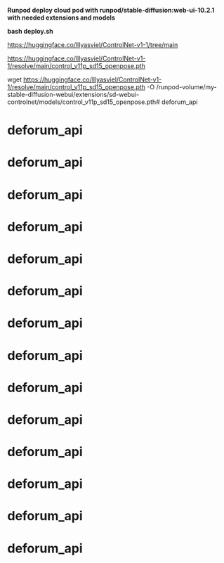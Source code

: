 **Runpod deploy cloud pod with runpod/stable-diffusion:web-ui-10.2.1 with needed extensions and models**

**bash deploy.sh**



<!-- https://huggingface.co/lllyasviel/sd_control_collection/blob/main/ip-adapter_sd15.pth -->

https://huggingface.co/lllyasviel/ControlNet-v1-1/tree/main

https://huggingface.co/lllyasviel/ControlNet-v1-1/resolve/main/control_v11p_sd15_openpose.pth



wget https://huggingface.co/lllyasviel/ControlNet-v1-1/resolve/main/control_v11p_sd15_openpose.pth -O /runpod-volume/my-stable-diffusion-webui/extensions/sd-webui-controlnet/models/control_v11p_sd15_openpose.pth# deforum_api
# deforum_api
# deforum_api
# deforum_api
# deforum_api
# deforum_api
# deforum_api
# deforum_api
# deforum_api
# deforum_api
# deforum_api
# deforum_api
# deforum_api
# deforum_api
# deforum_api
